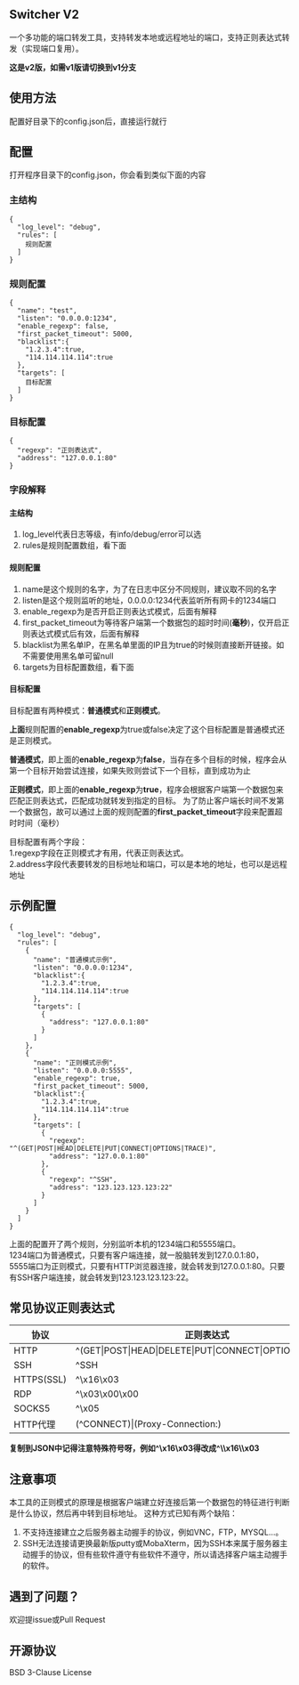 ## Switcher V2
一个多功能的端口转发工具，支持转发本地或远程地址的端口，支持正则表达式转发（实现端口复用）。

**这是v2版，如需v1版请切换到v1分支**
## 使用方法
配置好目录下的config.json后，直接运行就行
## 配置
打开程序目录下的config.json，你会看到类似下面的内容

### 主结构

    {
      "log_level": "debug",
      "rules": [
        规则配置
      ]
    }

### 规则配置
    {
      "name": "test",
      "listen": "0.0.0.0:1234",
      "enable_regexp": false,
      "first_packet_timeout": 5000,
      "blacklist":{
        "1.2.3.4":true,
        "114.114.114.114":true
      },
      "targets": [
        目标配置
      ]
    }
### 目标配置
    {
      "regexp": "正则表达式",
      "address": "127.0.0.1:80"
    }
### 字段解释
#### 主结构 
1. log_level代表日志等级，有info/debug/error可以选
1. rules是规则配置数组，看下面
#### 规则配置
1. name是这个规则的名字，为了在日志中区分不同规则，建议取不同的名字
2. listen是这个规则监听的地址，0.0.0.0:1234代表监听所有网卡的1234端口
3. enable_regexp为是否开启正则表达式模式，后面有解释
4. first_packet_timeout为等待客户端第一个数据包的超时时间(**毫秒**)，仅开启正则表达式模式后有效，后面有解释
5. blacklist为黑名单IP，在黑名单里面的IP且为true的时候则直接断开链接。如不需要使用黑名单可留null
5. targets为目标配置数组，看下面

#### 目标配置
目标配置有两种模式：**普通模式**和**正则模式**。  

**上面**规则配置的**enable_regexp**为true或false决定了这个目标配置是普通模式还是正则模式。  

**普通模式**，即上面的**enable_regexp**为**false**，当存在多个目标的时候，程序会从第一个目标开始尝试连接，如果失败则尝试下一个目标，直到成功为止  

**正则模式**，即上面的**enable_regexp**为**true**，程序会根据客户端第一个数据包来匹配正则表达式，匹配成功就转发到指定的目标。
为了防止客户端长时间不发第一个数据包，故可以通过上面的规则配置的**first_packet_timeout**字段来配置超时时间（毫秒）  

目标配置有两个字段：  
1.regexp字段在正则模式才有用，代表正则表达式。  
2.address字段代表要转发的目标地址和端口，可以是本地的地址，也可以是远程地址

## 示例配置

    {
      "log_level": "debug",
      "rules": [
        {
          "name": "普通模式示例",
          "listen": "0.0.0.0:1234",
          "blacklist":{
            "1.2.3.4":true,
            "114.114.114.114":true
          },
          "targets": [
            {
              "address": "127.0.0.1:80"
            }
          ]
        },
        {
          "name": "正则模式示例",
          "listen": "0.0.0.0:5555",
          "enable_regexp": true,
          "first_packet_timeout": 5000,
          "blacklist":{
            "1.2.3.4":true,
            "114.114.114.114":true
          },
          "targets": [
            {
              "regexp": "^(GET|POST|HEAD|DELETE|PUT|CONNECT|OPTIONS|TRACE)",
              "address": "127.0.0.1:80"
            },
            {
              "regexp": "^SSH",
              "address": "123.123.123.123:22"
            }
          ]
        }
      ]
    }

上面的配置开了两个规则，分别监听本机的1234端口和5555端口。  
1234端口为普通模式，只要有客户端连接，就一股脑转发到127.0.0.1:80，  
5555端口为正则模式，只要有HTTP浏览器连接，就会转发到127.0.0.1:80。只要有SSH客户端连接，就会转发到123.123.123.123:22。            

## 常见协议正则表达式
|协议|正则表达式|
| --- | ---|
|HTTP|^(GET\|POST\|HEAD\|DELETE\|PUT\|CONNECT\|OPTIONS\|TRACE)|
|SSH|^SSH|
|HTTPS(SSL)|^\x16\x03|
|RDP|^\x03\x00\x00|
|SOCKS5|^\x05|
|HTTP代理|(^CONNECT)\|(Proxy-Connection:)|

**复制到JSON中记得注意特殊符号呀，例如^\\x16\\x03得改成^\\\\x16\\\\x03**

## 注意事项
本工具的正则模式的原理是根据客户端建立好连接后第一个数据包的特征进行判断是什么协议，然后再中转到目标地址。
这种方式已知有两个缺陷：

1. 不支持连接建立之后服务器主动握手的协议，例如VNC，FTP，MYSQL…。
2. SSH无法连接请更换最新版putty或MobaXterm，因为SSH本来属于服务器主动握手的协议，但有些软件遵守有些软件不遵守，所以请选择客户端主动握手的软件。

## 遇到了问题？
欢迎提issue或Pull Request

## 开源协议
BSD 3-Clause License
